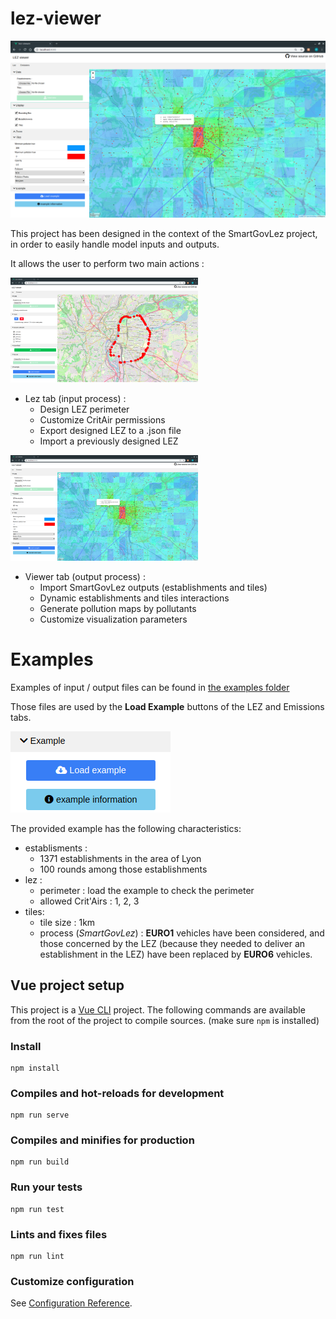 # lez-viewer
![viewer.png](screenshots/viewer.png)

This project has been designed in the context of the SmartGovLez project, in order to easily handle model inputs and outputs.

It allows the user to perform two main actions :

<img src="screenshots/lez.png" width="300px"/>

- Lez tab (input process) :
  - Design LEZ perimeter
  - Customize CritAir permissions
  - Export designed LEZ to a .json file
  - Import a previously designed LEZ
  
<img src="screenshots/viewer.png" width="300px"/>

- Viewer tab (output process) :
  - Import SmartGovLez outputs (establishments and tiles)
  - Dynamic establishments and tiles interactions
  - Generate pollution maps by pollutants
  - Customize visualization parameters
  
# Examples
Examples of input / output files can be found in [the examples folder](https://github.com/smartgov-liris/lez-viewer/tree/master/public/examples)

Those files are used by the **Load Example** buttons of the LEZ and Emissions tabs.

![load_example.png](screenshots/load_example.png)

The provided example has the following characteristics:
- establisments :
  - 1371 establishments in the area of Lyon
  - 100 rounds among those establishments
- lez :
  - perimeter : load the example to check the perimeter
  - allowed Crit'Airs : 1, 2, 3
- tiles:
  - tile size : 1km
  - process (*SmartGovLez*) : **EURO1** vehicles have been considered, and those concerned by the LEZ (because they needed to deliver an establishment in the LEZ) have been replaced by **EURO6** vehicles.

## Vue project setup
This project is a [Vue CLI](https://cli.vuejs.org/) project. The following commands are available from the root of the project to compile sources. (make sure `npm` is installed)

### Install
```
npm install
```

### Compiles and hot-reloads for development
```
npm run serve
```

### Compiles and minifies for production
```
npm run build
```

### Run your tests
```
npm run test
```

### Lints and fixes files
```
npm run lint
```

### Customize configuration
See [Configuration Reference](https://cli.vuejs.org/config/).
